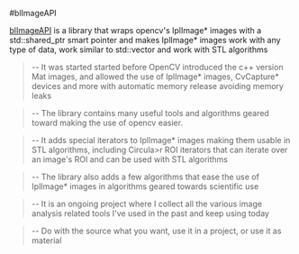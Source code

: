 #blImageAPI

[blImageAPI](https://github.com/navyenzo/blImageAPI.git) is a library that wraps opencv's IplImage* images with a std::shared_ptr smart pointer and makes IplImage* images work with any type of data, work similar to std::vector and work with STL algorithms

>-- It was started started before OpenCV introduced the c++ version Mat images, and allowed the use of IplImage* images, CvCapture* devices and more with automatic memory release avoiding memory leaks

>-- The library contains many useful tools and algorithms geared toward making the use of opencv easier.

>-- It adds special iterators to IplImage* images making them usable in STL algorithms, including Circula>r ROI iterators that can iterate over an image's ROI and can be used with STL algorithms

>-- The library also adds a few algorithms that ease the use of IplImage* images in algorithms geared towards scientific use

>-- It is an ongoing project where I collect all the various image analysis related tools I've used in the past and keep using today

>-- Do with the source what you want, use it in a project, or use it as material